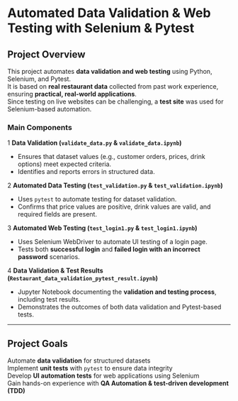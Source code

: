 # Automated Data Validation & Web Testing with Selenium & Pytest  

## Project Overview  
This project automates **data validation and web testing** using Python, Selenium, and Pytest.  
It is based on **real restaurant data** collected from past work experience, ensuring **practical, real-world applications**.  
Since testing on live websites can be challenging, a **test site** was used for Selenium-based automation.  

###  Main Components
1️ **Data Validation (`validate_data.py` & `validate_data.ipynb`)**  
   - Ensures that dataset values (e.g., customer orders, prices, drink options) meet expected criteria.  
   - Identifies and reports errors in structured data.  

2️ **Automated Data Testing (`test_validation.py` & `test_validation.ipynb`)**  
   - Uses `pytest` to automate testing for dataset validation.  
   - Confirms that price values are positive, drink values are valid, and required fields are present.  

3️ **Automated Web Testing (`test_login1.py` & `test_login1.ipynb`)**  
   - Uses Selenium WebDriver to automate UI testing of a login page.  
   - Tests both **successful login** and **failed login with an incorrect password** scenarios.  

4️ **Data Validation & Test Results (`Restaurant_data_validation_pytest_result.ipynb`)**  
   - Jupyter Notebook documenting the **validation and testing process**, including test results.  
   - Demonstrates the outcomes of both data validation and Pytest-based tests.  

---

##  Project Goals
 Automate **data validation** for structured datasets  
 Implement **unit tests** with `pytest` to ensure data integrity  
 Develop **UI automation tests** for web applications using Selenium  
 Gain hands-on experience with **QA Automation & test-driven development (TDD)**  




```python

```

